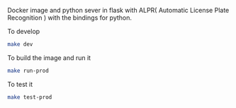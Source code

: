 Docker image and python sever in flask with ALPR( Automatic License Plate Recognition ) with the bindings for python.

To develop
```bash
make dev
```

To build the image and run it
```bash
make run-prod
```

To test it
```bash
make test-prod
```
